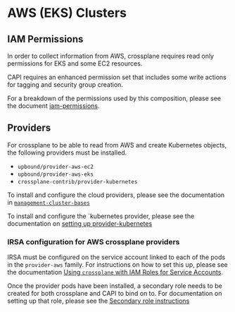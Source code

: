 # AWS (EKS) Clusters

## IAM Permissions

In order to collect information from AWS, crossplane requires read only
permissions for EKS and some EC2 resources.

CAPI requires an enhanced permission set that includes some write actions for
tagging and security group creation.

For a breakdown of the permissions used by this composition, please see the
document [iam-permissions](./iam-permissions.md).

## Providers

For crossplane to be able to read from AWS and create Kubernetes objects, the
following providers must be installed.

- `upbound/provider-aws-ec2`
- `upbound/provider-aws-eks`
- `crossplane-contrib/provider-kubernetes`

To install and configure the cloud providers, please see the documentation in
[`management-cluster-bases`](https://github.com/giantswarm/management-cluster-bases/tree/main/extras/crossplane)

To install and configure the `kubernetes provider, please see the documentation
on [setting up provider-kubernetes](./install-kubernetes-provider.md)

### IRSA configuration for AWS crossplane providers

IRSA must be configured on the service account linked to each of the pods in the
`provider-aws` family. For instructions on how to set this up, please see the
documentation [Using `crossplane` with IAM Roles for Service Accounts](https://github.com/giantswarm/management-cluster-bases/tree/main/extras/crossplane/providers/upbound/aws#using-crossplane-with-iam-roles-for-service-accounts).

Once the provider pods have been installed, a secondary role needs to be created
for both crossplane and CAPI to bind on to. For documentation on setting up that
role, please see the [Secondary role instructions](./docs/secondary-role-instructions.md)